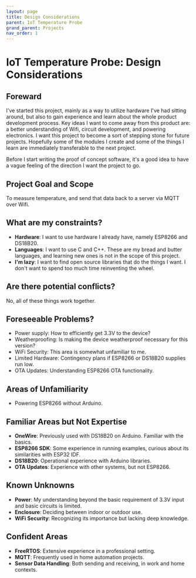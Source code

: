 ```yaml
---
layout: page
title: Design Considerations
parent: IoT Temperature Probe
grand_parent: Projects
nav_order: 1
---
```

# IoT Temperature Probe: Design Considerations
## Foreward
I've started this project, mainly as a way to utilize hardware I've had sitting around, but also to gain experience and learn about the whole
product development process. Key ideas I want to come away from this product are: a better understanding of Wifi, circuit development, and powering
electronics. I want this project to become a sort of stepping stone for future projects. Hopefully some of the modules I create and some of the things
I learn are immediately transferable to the next project.

Before I start writing the proof of concept software, it's a good idea to have a vague feeling of the direction I want the project to go.
## Project Goal and Scope
To measure temperature, and send that data back to a server via MQTT over Wifi.

## What are my constraints?
- **Hardware**: I want to use hardware I already have, namely ESP8266 and DS18B20.
- **Languages**: I want to use C and C++. These are my bread and butter languages, and learning new ones is not in the scope of this project.
- **I'm lazy**: I want to find open source libraries that do the things I want. I don't want to spend too much time reinventing the wheel.

## Are there potential conflicts?
No, all of these things work together.

## Foreseeable Problems?
- Power supply: How to efficiently get 3.3V to the device?
- Weatherproofing: Is making the device weatherproof necessary for this version?
- WiFi Security: This area is somewhat unfamiliar to me.
- Limited Hardware: Contingency plans if ESP8266 or DS18B20 supplies run low.
- OTA Updates: Understanding ESP8266 OTA functionality.

## Areas of Unfamiliarity
- Powering ESP8266 without Arduino.

## Familiar Areas but Not Expertise
- **OneWire**: Previously used with DS18B20 on Arduino. Familiar with the basics.
- **ESP8266 SDK**: Some experience in running examples, curious about its similarities with ESP32 IDF.
- **DS18B20**: Operational experience with Arduino libraries.
- **OTA Updates**: Experience with other systems, but not ESP8266.

## Known Unknowns
- **Power**: My understanding beyond the basic requirement of 3.3V input and basic circuits is limited.
- **Enclosure**: Deciding between indoor or outdoor use.
- **WiFi Security**: Recognizing its importance but lacking deep knowledge.

## Confident Areas
- **FreeRTOS**: Extensive experience in a professional setting.
- **MQTT**: Frequently used in home automation projects.
- **Sensor Data Handling**: Both sending and receiving, in work and home contexts.